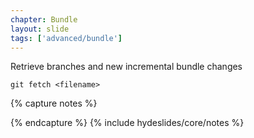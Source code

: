```yaml
---
chapter: Bundle
layout: slide
tags: ['advanced/bundle']
---
```


Retrieve branches and new incremental bundle changes

	git fetch <filename>

{% capture notes %}

{% endcapture %}
{% include hydeslides/core/notes %}
